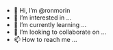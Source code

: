 - 👋 Hi, I’m @ronmorin
- 👀 I’m interested in ...
- 🌱 I’m currently learning ...
- 💞️ I’m looking to collaborate on ...
- 📫 How to reach me ...

<!---
ronmorin/ronmorin is a ✨ special ✨ repository because its `README.md` (this file) appears on your GitHub profile.
You can click the Preview link to take a look at your changes.
--->
